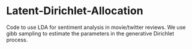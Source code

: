 # Latent-Dirichlet-Allocation
Code to use LDA for sentiment analysis in movie/twitter reviews. We use gibb sampling to estimate the parameters in the generative Dirichlet process.
